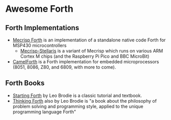 # Awesome Forth

## Forth Implementations

- [Mecrisp Forth](http://mecrisp.sourceforge.net/) is an implementation of a standalone native code Forth for MSP430 microcontrollers
  - [Mecrisp-Stellaris](http://mecrisp.sourceforge.net/) is a variant of Mecrisp which runs on various ARM Cortex M chips (and the Raspberry Pi Pico and BBC MicroBit)
- [CamelForth](http://camelforth.com) is a Forth implementation for embedded microprocessors (8051, 8086, Z80, and 6809, with more to come).

## Forth Books

- [Starting Forth](https://www.forth.com/starting-forth/) by Leo Brodie is a classic tutorial and textbook.
- [Thinking Forth](http://thinking-forth.sourceforge.net/) also by Leo Brodie is "a book about the philosophy of problem solving and programming style, applied to the unique programming language Forth"
